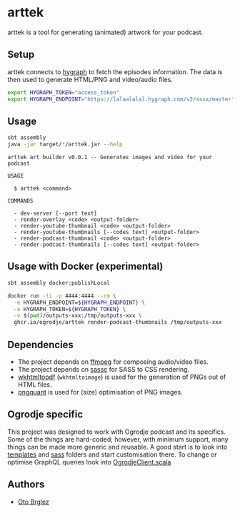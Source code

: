 # arttek

arttek is a tool for generating (animated) artwork for your podcast.

## Setup

arttek connects to [hygraph] to fetch the episodes information. 
The data is then used to generate HTML/PNG and video/audio files.

```bash
export HYGRAPH_TOKEN="access_token"
export HYGRAPH_ENDPOINT="https://lalaalalal.hygraph.com/v2/xxxx/master"
````

## Usage

```bash
sbt assembly
java -jar target/*/arttek.jar --help
```

```
arttek art builder v0.0.1 -- Generates images and video for your podcast

USAGE

  $ arttek <command>

COMMANDS

  - dev-server [--port text]
  - render-overlay <code> <output-folder>
  - render-youtube-thumbnail <code> <output-folder>
  - render-youtube-thumbnails [--codes text] <output-folder>
  - render-podcast-thumbnail <code> <output-folder>
  - render-podcast-thumbnails [--codes text] <output-folder>
```

## Usage with Docker (experimental)

```bash
sbt assembly docker:publishLocal
```

```bash
docker run -ti -p 4444:4444 --rm \
  -e HYGRAPH_ENDPOINT=${HYGRAPH_ENDPOINT} \
  -e HYGRAPH_TOKEN=${HYGRAPH_TOKEN} \
  -v $(pwd)/outputs-xxx:/tmp/outputs-xxx \
  ghcr.io/ogrodje/arttek render-podcast-thumbnails /tmp/outputs-xxx
```

[hygraph]: https://hygraph.com/

## Dependencies

- The project depends on [ffmpeg](https://ffmpeg.org/) for composing audio/video files.
- The project depends on [sassc](https://github.com/sass/sassc) for SASS to CSS rendering.
- [wkhtmltopdf](https://wkhtmltopdf.org/) (`wkhtmltoimage`) is used for the generation of PNGs out of HTML files.
- [pngquant](https://pngquant.org/) is used for (size) optimisation of PNG images.

## Ogrodje specific

This project was designed to work with Ogrodje podcast and its specifics. Some of the things are hard-coded; 
however, with minimum support, many things can be made more generic and reusable. 
A good start is to look into [templates](templates/) and [sass](sass/) folders and start customisation there. 
To change or optimise GraphQL queries look into [OgrodjeClient.scala](src/main/scala/com/pinkstack/arttek/OgrodjeClient.scala)


## Authors

- [Oto Brglez](https://twitter.com/otobrglez)
